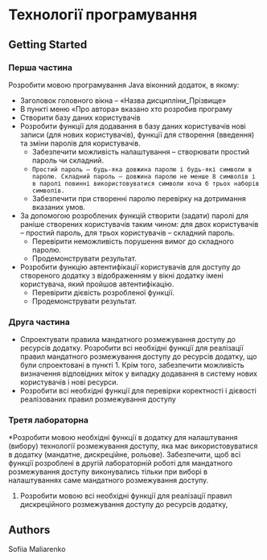 # Технології програмування
## Getting Started
### Перша частина
Розробити мовою програмування Java віконний додаток, в якому:
* Заголовок головного вікна – «Назва дисципліни_Прізвище»
* В пункті меню «Про автора» вказано хто розробив програму
* Створити базу даних користувачів
* Розробити функції для додавання в базу даних користувачів нові записи (для нових користувачів), функції для створення (введення) та зміни паролів для користувачів.
  * Забезпечити можливість налаштування – створювати простий пароль чи складний.
  * ```Простий пароль – будь-яка довжина паролю і будь-які символи в паролю. Складний пароль – довжина паролю не менше 8 символів і в паролі повинні використовуватися символи хоча б трьох наборів символів.```
  * Забезпечити при створенні паролю перевірку на дотримання вказаних умов.
* За допомогою розроблених функцій створити (задати) паролі для раніше створених користувачів таким чином: для двох користувачів – простий пароль, для трьох користувачів – складний пароль.
  * Перевірити неможливість порушення вимог до складного паролю.
  * Продемонструвати результат.
* Розробити функцію автентифікації користувачів для доступу до створеного додатку з відображенням у вікні додатку імені користувача, який пройшов автентифікацію.
  * Перевірити дієвість розробленої функції.
  * Продемонструвати результат.
### Друга частина
* Спроектувати правила мандатного розмежування доступу до ресурсів додатку. Розробити всі необхідні функції для реалізації правил мандатного розмежування доступу до ресурсів додатку, що були спроектовані в пункті 1. Крім того, забезпечити можливість визначення відповідних міток у випадку додавання в систему нових користувачів і нові ресурси.
* Розробити всі необхідні функції для перевірки коректності і дієвості реалізованих правил розмежування доступу
### Третя лабораторна
*Розробити мовою необхідні функції в додатку для налаштування (вибору) технології розмежування доступу, яка має використовуватися в додатку (мандатне, дискреційне, рольове). Забезпечити, щоб всі функції розроблені в другій лабораторній роботі для мандатного розмежування доступу виконувались тільки при виборі в налаштуваннях саме мандатного розмежування доступу.
1. Розробити мовою всі необхідні функції для реалізації правил дискреційного розмежування доступу до ресурсів додатку,

## Authors
Sofiia Maliarenko
